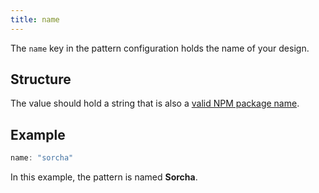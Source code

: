 ```yaml
---
title: name
---
```


The `name` key in the pattern configuration holds the name of your design.

## Structure

The value should hold a string that is also a [valid NPM package 
name](https://github.com/npm/validate-npm-package-name).

## Example

```js
name: "sorcha"
```

In this example, the pattern is named **Sorcha**.
